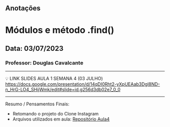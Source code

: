 ## Anotações

# Módulos e método .find()

## Data: 03/07/2023

### Professor: Douglas Cavalcante

---

💡 LINK SLIDES AULA 1 SEMANA 4 (03 JULHO)
https://docs.google.com/presentation/d/14qDI0Rht2-yXpUEAab3Dgl8ND-n_HrG-LO4_SHijWmk/edit#slide=id.g256d3db02e7_0_0

---

Resumo / Pensamentos Finais:

- Retomando o projeto do Clone Instagram
- Arquivos utilizados em aula: [Repositório Aula4](https://github.com/vdr3w/aulasdevinhouse/tree/main/semana4/aula1)
